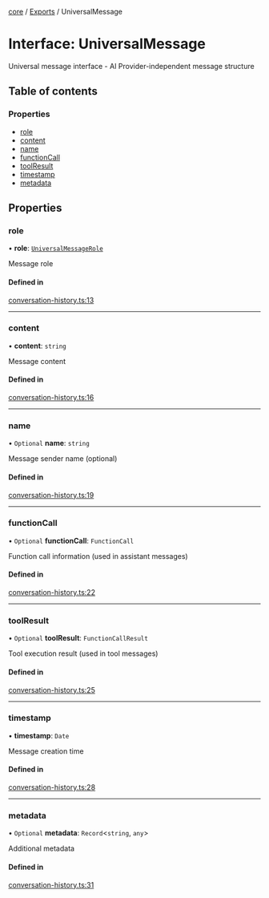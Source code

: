 <!-- 
 ⚠️  AUTO-GENERATED FILE - DO NOT EDIT MANUALLY
 This file is automatically generated by scripts/docs-generator.js
 To make changes, edit the source TypeScript files or update the generator script
-->

[core](../../) / [Exports](../modules) / UniversalMessage

# Interface: UniversalMessage

Universal message interface - AI Provider-independent message structure

## Table of contents

### Properties

- [role](UniversalMessage#role)
- [content](UniversalMessage#content)
- [name](UniversalMessage#name)
- [functionCall](UniversalMessage#functioncall)
- [toolResult](UniversalMessage#toolresult)
- [timestamp](UniversalMessage#timestamp)
- [metadata](UniversalMessage#metadata)

## Properties

### role

• **role**: [`UniversalMessageRole`](../modules#universalmessagerole)

Message role

#### Defined in

[conversation-history.ts:13](https://github.com/woojubb/robota/blob/a8442f1faf09c1f8c76f836001e62362defd1424/packages/core/src/conversation-history.ts#L13)

___

### content

• **content**: `string`

Message content

#### Defined in

[conversation-history.ts:16](https://github.com/woojubb/robota/blob/a8442f1faf09c1f8c76f836001e62362defd1424/packages/core/src/conversation-history.ts#L16)

___

### name

• `Optional` **name**: `string`

Message sender name (optional)

#### Defined in

[conversation-history.ts:19](https://github.com/woojubb/robota/blob/a8442f1faf09c1f8c76f836001e62362defd1424/packages/core/src/conversation-history.ts#L19)

___

### functionCall

• `Optional` **functionCall**: `FunctionCall`

Function call information (used in assistant messages)

#### Defined in

[conversation-history.ts:22](https://github.com/woojubb/robota/blob/a8442f1faf09c1f8c76f836001e62362defd1424/packages/core/src/conversation-history.ts#L22)

___

### toolResult

• `Optional` **toolResult**: `FunctionCallResult`

Tool execution result (used in tool messages)

#### Defined in

[conversation-history.ts:25](https://github.com/woojubb/robota/blob/a8442f1faf09c1f8c76f836001e62362defd1424/packages/core/src/conversation-history.ts#L25)

___

### timestamp

• **timestamp**: `Date`

Message creation time

#### Defined in

[conversation-history.ts:28](https://github.com/woojubb/robota/blob/a8442f1faf09c1f8c76f836001e62362defd1424/packages/core/src/conversation-history.ts#L28)

___

### metadata

• `Optional` **metadata**: `Record`\<`string`, `any`\>

Additional metadata

#### Defined in

[conversation-history.ts:31](https://github.com/woojubb/robota/blob/a8442f1faf09c1f8c76f836001e62362defd1424/packages/core/src/conversation-history.ts#L31)
